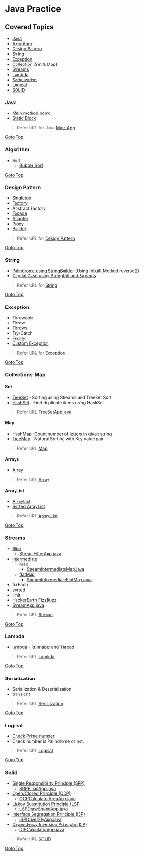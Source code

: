 # Java Practice
## Covered Topics
* [Java](#java)
* [Algorithm](#algorithm)
* [Design Pattern](#design-pattern)
* [String](#string)
* [Exception](#exception)
* [Collection](#collections-map) [Set & Map]
* [Streams](#streams)
* [Lambda](#lambda)
* [Serialization](#serialization)
* [Logical](#logical)
* [SOLID](#solid)

### Java
* [Main method name](src/main/java/in/balamt/practice/main/MainApp.java)
* [Static Block](src/main/java/in/balamt/practice/main/StaticMethodAndClassApp.java) 
> Refer URL for Java [Main App](src/main/java/in/balamt/practice/main)

[Goto Top](#java-practice)

### Algorithm
* Sort
  * [Bubble Sort](src/main/java/in/balamt/practice/algorithms/sort/BubbleSortApp.java)


[Goto Top](#java-practice)

### Design Pattern
* [Singleton](src/main/java/in/balamt/practice/designpattern/singleton)
* [Factory](src/main/java/in/balamt/practice/designpattern/factory)
* [Abstract Factory](src/main/java/in/balamt/practice/designpattern/abstractfactory)
* [Facade](src/main/java/in/balamt/practice/designpattern/facade)
* [Adapter](src/main/java/in/balamt/practice/designpattern/adapter)
* [Proxy](src/main/java/in/balamt/practice/designpattern/proxy)
* [Builder](src/main/java/in/balamt/practice/designpattern/builder)
> Refer URL for [Design Pattern](src/main/java/in/balamt/practice/designpattern)

[Goto Top](#java-practice)

### String
* [Palindrome using StringBuilder](src/main/java/in/balamt/practice/string/PalindromeApp.java) (Using Inbuilt Method reverse())
* [Captial Case using StringUtil and Streams](src/main/java/in/balamt/practice/string/CapitalCaseApp.java)
> Refer URL for [String](src/main/java/in/balamt/practice/string)

[Goto Top](#java-practice)

### Exception
* Throwable
* Throw
* Throws
* Try-Catch
* [Finally](src/main/java/in/balamt/practice/exception/FinallyApp.java)
* [Custom Exception](src/main/java/in/balamt/practice/exception/ThrowableCustomException.java)
> Refer URL for [Exception](src/main/java/in/balamt/practice/exception)

[Goto Top](#java-practice)

### Collections-Map
#### Set 
* [TreeSet](src/main/java/in/balamt/practice/collections/set/TreeSetApp.java) - Sorting using Streams and TreeSet Sort
* [HashSet](src/main/java/in/balamt/practice/collections/set/HashSetApp.java) - Find duplicate items using HashSet
> Refer URL [TreeSetApp.java](src/main/java/in/balamt/practice/collections/set/TreeSetApp.java)
#### Map
* [HashMap](src/main/java/in/balamt/practice/collections/map/HashMapApp.java) -Count number of letters in given string
* [TreeMap](src/main/java/in/balamt/practice/collections/map/TreeMapApp.java) - Natural Sorting with Key value pair 
> Refer URL [Map](src/main/java/in/balamt/practice/collections/map)
#### Arrays
* [Array](src/main/java/in/balamt/practice/collections/arrays/ArraysApp.java)
> Refer URL [Array](src/main/java/in/balamt/practice/collections/arrays)
#### ArrayList
* [ArrayList](src/main/java/in/balamt/practice/collections/arraylist/ArrayListApp.java)
* [Sorted ArrayList](src/main/java/in/balamt/practice/collections/arraylist/SortedArrayList.java)
> Refer URL [Array List](src/main/java/in/balamt/practice/collections/arraylist)

[Goto Top](#java-practice)

### Streams
* [filter](src/main/java/in/balamt/practice/stream/filter)
  * [StreamFilterApp.java](src/main/java/in/balamt/practice/stream/filter/StreamFilterApp.java)
* [intermediate](src/main/java/in/balamt/practice/stream/intermediate)
  * [map](src/main/java/in/balamt/practice/stream/intermediate/map)
    * [StreamIntermediateMap.java](src/main/java/in/balamt/practice/stream/intermediate/map/StreamIntermediateMapApp.java)
  * [flatMap](src/main/java/in/balamt/practice/stream/intermediate/flatmap)
    * [StreamIntermediateFlatMap.java](src/main/java/in/balamt/practice/stream/intermediate/flatmap/StreamIntermediateFlatMapApp.java)
* forEach
* sorted
* limit
* [HackerEarth FizzBuzz](src/main/java/in/balamt/practice/stream/HackerEarthFizzBuzzApp.java)
* [StreamApp.java](src/main/java/in/balamt/practice/stream/StreamApp.java)
> Refer URL [Stream](src/main/java/in/balamt/practice/stream)

[Goto Top](#java-practice)

### Lambda
* [lambda](src/main/java/in/balamt/practice/lambda/LambdaApp.java) - Runnable and Thread
> Refer URL [Lambda](src/main/java/in/balamt/practice/stream)

[Goto Top](#java-practice)

### Serialization
* Serialization & Deserialization
* transient
> Refer URL [Serialization](src/main/java/in/balamt/practice/serialization)

[Goto Top](#java-practice)

### Logical
* [Check Prime number](src/main/java/in/balamt/practice/logical/PrimeNumberApp.java)  
* [Check number is Palindrome or not.](src/main/java/in/balamt/practice/logical/PalindromeNumberApp.java)
> Refer URL [Logical](src/main/java/in/balamt/practice/logical)

[Goto Top](#java-practice)

### Solid
* [Single Responsibility Principle (SRP)](src/main/java/in/balamt/practice/solid/Single_Responsibility_Principle-SRP.md)
  * [SRPEmailApp.java](src/main/java/in/balamt/practice/solid/srp/SRPEmailApp.java)
* [Open/Closed Principle (OCP)](src/main/java/in/balamt/practice/solid/Open_Closed_Principle-OCP.md)
  * [OCPCalculatorAreaApp.java](src/main/java/in/balamt/practice/solid/ocp/OCPCalculateAreaApp.java)
* [Liskov Substitution Principle (LSP)](src/main/java/in/balamt/practice/solid/Liskov_Substitution_Principle-LSP.md)
  * [LSPDrawShapeApp.java](src/main/java/in/balamt/practice/solid/lsp/LSPDrawShapeApp.java)
* [Interface Segregation Principle (ISP)](src/main/java/in/balamt/practice/solid/Interface_Segregation_Principle-ISP.md)
  * [ISPDriverFlyApp.java](src/main/java/in/balamt/practice/solid/isp/ISPDriveFlyApp.java)
* [Dependency Inversion Principle (DIP)](src/main/java/in/balamt/practice/solid/Dependency_Inversion_Principle-DIP.md)
  * [DIPCalculatorApp.java](src/main/java/in/balamt/practice/solid/dip/DIPCalculatorApp.java)
> Refer URL [SOLID](src/main/java/in/balamt/practice/solid)

[Goto Top](#java-practice)